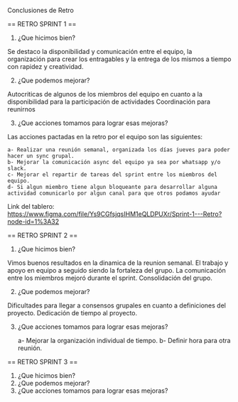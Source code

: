 Conclusiones de Retro

== RETRO SPRINT 1 ==

1. ¿Que hicimos bien?

Se destaco la disponibilidad y comunicación entre el equipo, la organización para crear los entragables y la entrega de los mismos a tiempo con rapidez y creatividad.

2. ¿Que podemos mejorar?

Autocriticas de algunos de los miembros del equipo en cuanto a la disponibilidad para la participación de actividades
Coordinación para reunirnos

3. ¿Que acciones tomamos para lograr esas mejoras?

Las acciones pactadas en la retro por el equipo son las siguientes:

    a- Realizar una reunión semanal, organizada los días jueves para poder hacer un sync grupal.
    b- Mejorar la comunicación async del equipo ya sea por whatsapp y/o slack.
    c- Mejorar el repartir de tareas del sprint entre los miembros del equipo. 
    d- Si algun miembro tiene algun bloqueante para desarrollar alguna actividad comunicarlo por algun canal para que otros podamos ayudar

Link del tablero: https://www.figma.com/file/Ys9CGfsjqsIHM1eQLDPUXr/Sprint-1---Retro?node-id=1%3A32

== RETRO SPRINT 2 ==

1. ¿Que hicimos bien?

Vimos buenos resultados en la dinamica de la reunion semanal. El trabajo y apoyo en equipo a seguido siendo la fortaleza del grupo.
La comunicación entre los miembros mejoró durante el sprint. Consolidación del grupo. 

2. ¿Que podemos mejorar?

Dificultades para llegar a consensos grupales en cuanto a definiciones del proyecto. Dedicación de tiempo al proyecto. 

3. ¿Que acciones tomamos para lograr esas mejoras?

    a- Mejorar la organización individual de tiempo. 
    b- Definir hora para otra reunión.

== RETRO SPRINT 3 ==

1. ¿Que hicimos bien?
2. ¿Que podemos mejorar?
3. ¿Que acciones tomamos para lograr esas mejoras?